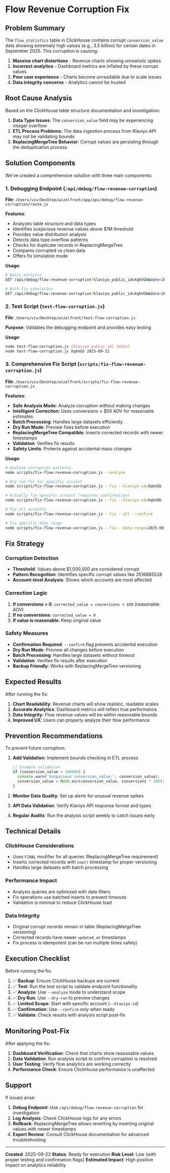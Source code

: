 # Flow Revenue Corruption Fix

## Problem Summary

The `flow_statistics` table in ClickHouse contains corrupt `conversion_value` data showing extremely high values (e.g., 3.5 billion) for certain dates in September 2025. This corruption is causing:

1. **Massive chart distortions** - Revenue charts showing unrealistic spikes
2. **Incorrect analytics** - Dashboard metrics are inflated by these corrupt values
3. **Poor user experience** - Charts become unreadable due to scale issues
4. **Data integrity concerns** - Analytics cannot be trusted

## Root Cause Analysis

Based on the ClickHouse table structure documentation and investigation:

1. **Data Type Issues**: The `conversion_value` field may be experiencing integer overflow
2. **ETL Process Problems**: The data ingestion process from Klaviyo API may not be validating bounds
3. **ReplacingMergeTree Behavior**: Corrupt values are persisting through the deduplication process

## Solution Components

We've created a comprehensive solution with three main components:

### 1. Debugging Endpoint (`/api/debug/flow-revenue-corruption`)

**File**: `/Users/viv/Desktop/wizelfront/app/api/debug/flow-revenue-corruption/route.js`

**Features**:
- Analyzes table structure and data types
- Identifies suspicious revenue values above $1M threshold
- Provides value distribution analysis
- Detects data type overflow patterns
- Checks for duplicate records in ReplacingMergeTree
- Compares corrupted vs clean data
- Offers fix simulation mode

**Usage**:
```bash
# Basic analysis
GET /api/debug/flow-revenue-corruption?klaviyo_public_id=XqkVGb&date=2025-09-22

# With fix simulation
GET /api/debug/flow-revenue-corruption?klaviyo_public_id=XqkVGb&date=2025-09-22&fix=true
```

### 2. Test Script (`test-flow-corruption.js`)

**File**: `/Users/viv/Desktop/wizelfront/test-flow-corruption.js`

**Purpose**: Validates the debugging endpoint and provides easy testing

**Usage**:
```bash
node test-flow-corruption.js [klaviyo_public_id] [date]
node test-flow-corruption.js XqkVGb 2025-09-22
```

### 3. Comprehensive Fix Script (`scripts/fix-flow-revenue-corruption.js`)

**File**: `/Users/viv/Desktop/wizelfront/scripts/fix-flow-revenue-corruption.js`

**Features**:
- **Safe Analysis Mode**: Analyze corruption without making changes
- **Intelligent Correction**: Uses conversions × $50 AOV for reasonable estimates
- **Batch Processing**: Handles large datasets efficiently
- **Dry Run Mode**: Preview fixes before execution
- **ReplacingMergeTree Compatible**: Inserts corrected records with newer timestamps
- **Validation**: Verifies fix results
- **Safety Limits**: Protects against accidental mass changes

**Usage**:
```bash
# Analyze corruption patterns
node scripts/fix-flow-revenue-corruption.js --analyze

# Dry run fix for specific account
node scripts/fix-flow-revenue-corruption.js --fix --klaviyo-id=XqkVGb --dry-run

# Actually fix specific account (requires confirmation)
node scripts/fix-flow-revenue-corruption.js --fix --klaviyo-id=XqkVGb --confirm

# Fix all accounts
node scripts/fix-flow-revenue-corruption.js --fix --all --confirm

# Fix specific date range
node scripts/fix-flow-revenue-corruption.js --fix --date-range=2025-09-01,2025-09-30 --confirm
```

## Fix Strategy

### Corruption Detection
- **Threshold**: Values above $1,000,000 are considered corrupt
- **Pattern Recognition**: Identifies specific corrupt values like 3516885528
- **Account-level Analysis**: Shows which accounts are most affected

### Correction Logic
1. **If conversions > 0**: `corrected_value = conversions × $50` (reasonable AOV)
2. **If no conversions**: `corrected_value = 0`
3. **If value is reasonable**: Keep original value

### Safety Measures
- **Confirmation Required**: `--confirm` flag prevents accidental execution
- **Dry Run Mode**: Preview all changes before execution
- **Batch Processing**: Handles large datasets without timeout
- **Validation**: Verifies fix results after execution
- **Backup Friendly**: Works with ReplacingMergeTree versioning

## Expected Results

After running the fix:

1. **Chart Readability**: Revenue charts will show realistic, readable scales
2. **Accurate Analytics**: Dashboard metrics will reflect true performance
3. **Data Integrity**: Flow revenue values will be within reasonable bounds
4. **Improved UX**: Users can properly analyze their flow performance

## Prevention Recommendations

To prevent future corruption:

1. **Add Validation**: Implement bounds checking in ETL process
   ```javascript
   // Example validation
   if (conversion_value > 100000) {
     console.warn('Suspicious conversion_value:', conversion_value);
     conversion_value = Math.min(conversion_value, conversions * 200); // Cap at 200 AOV
   }
   ```

2. **Monitor Data Quality**: Set up alerts for unusual revenue spikes
3. **API Data Validation**: Verify Klaviyo API response format and types
4. **Regular Audits**: Run the analysis script weekly to catch issues early

## Technical Details

### ClickHouse Considerations
- Uses `FINAL` modifier for all queries (ReplacingMergeTree requirement)
- Inserts corrected records with `now()` timestamp for proper versioning
- Handles large datasets with batch processing

### Performance Impact
- Analysis queries are optimized with date filters
- Fix operations use batched inserts to prevent timeouts
- Validation is minimal to reduce ClickHouse load

### Data Integrity
- Original corrupt records remain in table (ReplacingMergeTree versioning)
- Corrected records have newer `updated_at` timestamps
- Fix process is idempotent (can be run multiple times safely)

## Execution Checklist

Before running the fix:

1. ✅ **Backup**: Ensure ClickHouse backups are current
2. ✅ **Test**: Run the test script to validate endpoint functionality
3. ✅ **Analyze**: Use `--analyze` mode to understand scope
4. ✅ **Dry Run**: Use `--dry-run` to preview changes
5. ✅ **Limited Scope**: Start with specific account (`--klaviyo-id`)
6. ✅ **Confirmation**: Use `--confirm` only when ready
7. ✅ **Validate**: Check results with analysis script post-fix

## Monitoring Post-Fix

After applying the fix:

1. **Dashboard Verification**: Check that charts show reasonable values
2. **Data Validation**: Run analysis script to confirm corruption is resolved
3. **User Testing**: Verify flow analytics are working correctly
4. **Performance Check**: Ensure ClickHouse performance is unaffected

## Support

If issues arise:

1. **Debug Endpoint**: Use `/api/debug/flow-revenue-corruption` for investigation
2. **Log Analysis**: Check ClickHouse logs for any errors
3. **Rollback**: ReplacingMergeTree allows reverting by inserting original values with newer timestamps
4. **Expert Review**: Consult ClickHouse documentation for advanced troubleshooting

---

**Created**: 2025-09-22
**Status**: Ready for execution
**Risk Level**: Low (with proper testing and confirmation flags)
**Estimated Impact**: High positive impact on analytics reliability